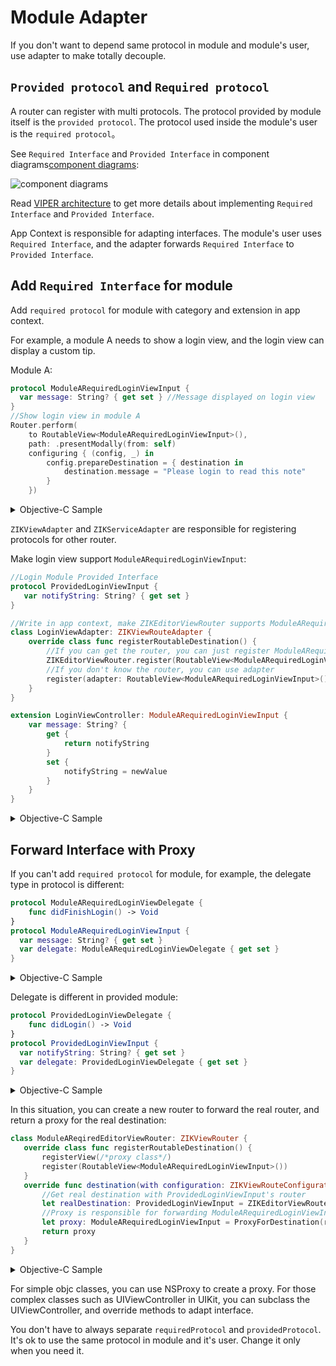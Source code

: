 # Module Adapter

If you don't want to depend same protocol in module and module's user, use adapter to make totally decouple.

## `Provided protocol` and `Required protocol`

A router can register with multi protocols. The protocol provided by module itself is the `provided protocol`. The protocol used inside the module's user is the `required protocol`。

See `Required Interface` and `Provided Interface` in component diagrams[component diagrams](http://www.uml-diagrams.org/component-diagrams.html):

![component diagrams](http://upload-images.jianshu.io/upload_images/5879294-6309bffe07ebf178.png?imageMogr2/auto-orient/strip%7CimageView2/2)

Read [VIPER architecture](https://github.com/Zuikyo/ZIKViper) to get more details about implementing `Required Interface` and `Provided Interface`.

App Context is responsible for adapting interfaces. The module's user uses `Required Interface`, and the adapter forwards `Required Interface` to `Provided Interface`.

## Add `Required Interface` for module

Add `required protocol` for module with category and extension in app context.

For example, a module A needs to show a login view, and the login view can display a custom tip.

Module A:

```swift
protocol ModuleARequiredLoginViewInput {
  var message: String? { get set } //Message displayed on login view
}
//Show login view in module A
Router.perform(
    to RoutableView<ModuleARequiredLoginViewInput>(),
    path: .presentModally(from: self)
    configuring { (config, _) in
        config.prepareDestination = { destination in
            destination.message = "Please login to read this note"
        }
    })
```
<details><summary>Objective-C Sample</summary>

```objectivec
@protocol ModuleARequiredLoginViewInput <ZIKViewRoutable>
@property (nonatomic, copy) NSString *message;
@end

//Show login view in module A
[ZIKRouterToView(ModuleARequiredLoginViewInput)
	          performPath:ZIKViewRoutePath.presentModallyFrom(self)
	          configuring:^(ZIKViewRouteConfiguration *config) {
	              config.prepareDestination = ^(id<ModuleARequiredLoginViewInput> destination) {
	                  destination.message = @"Please login to read this note";
	              };
	          }];
```
</details>

`ZIKViewAdapter` and `ZIKServiceAdapter` are responsible for registering protocols for other router.

Make login view support `ModuleARequiredLoginViewInput`:

```swift
//Login Module Provided Interface
protocol ProvidedLoginViewInput {
   var notifyString: String? { get set }
}
```
```swift
//Write in app context, make ZIKEditorViewRouter supports ModuleARequiredLoginViewInput
class LoginViewAdapter: ZIKViewRouteAdapter {
    override class func registerRoutableDestination() {
        //If you can get the router, you can just register ModuleARequiredLoginViewInput to it
        ZIKEditorViewRouter.register(RoutableView<ModuleARequiredLoginViewInput>())
        //If you don't know the router, you can use adapter
        register(adapter: RoutableView<ModuleARequiredLoginViewInput>(), forAdaptee: RoutableView<ProvidedLoginViewInput>())
    }
}

extension LoginViewController: ModuleARequiredLoginViewInput {
    var message: String? {
        get {
            return notifyString
        }
        set {
            notifyString = newValue
        }
    }
}
```
<details><summary>Objective-C Sample</summary>

```objectivec
//Login Module Provided Interface
@protocol ProvidedLoginViewInput <NSObject>
@property (nonatomic, copy) NSString *notifyString;
@end
```
```objectivec
//LoginViewAdapter.h
@interface LoginViewAdapter : ZIKViewRouteAdapter
@end

//LoginViewAdapter.m
@implementation LoginViewAdapter

+ (void)registerRoutableDestination {
	//If you can get the router, you can just register ModuleARequiredLoginViewInput to it
	[ZIKEditorViewRouter registerViewProtocol:ZIKRoutable(ModuleARequiredLoginViewInput)];
	//If you don't know the router, you can use adapter
	[self registerDestinationAdapter:ZIKRoutable(ModuleARequiredLoginViewInput) forAdaptee:ZIKRoutable(ProvidedLoginViewInput)];
}

@end

//Make LoginViewController support ModuleARequiredLoginViewInput
@interface LoginViewController (ModuleAAdapter) <ModuleARequiredLoginViewInput>
@property (nonatomic, copy) NSString *message;
@end
@implementation LoginViewController (ModuleAAdapter)
- (void)setMessage:(NSString *)message {
	self.notifyString = message;
}
- (NSString *)message {
	return self.notifyString;
}
@end
```
</details>

## Forward Interface with Proxy

If you can't add `required protocol` for module, for example, the delegate type in protocol is different:

```swift
protocol ModuleARequiredLoginViewDelegate {
    func didFinishLogin() -> Void
}
protocol ModuleARequiredLoginViewInput {
  var message: String? { get set }
  var delegate: ModuleARequiredLoginViewDelegate { get set }
}
```
<details><summary>Objective-C Sample</summary>

```objectivec
@protocol ModuleARequiredLoginViewDelegate <NSObject>
- (void)didFinishLogin;
@end

@protocol ModuleARequiredLoginViewInput <ZIKViewRoutable>
@property (nonatomic, copy) NSString *message;
@property (nonatomic, weak) id<ModuleARequiredLoginViewDelegate> delegate;
@end
```
</details>

Delegate is different in provided module:

```swift
protocol ProvidedLoginViewDelegate {
    func didLogin() -> Void
}
protocol ProvidedLoginViewInput {
  var notifyString: String? { get set }
  var delegate: ProvidedLoginViewDelegate { get set }
}
```
<details><summary>Objective-C Sample</summary>

```objectivec
@protocol ProvidedLoginViewDelegate <NSObject>
- (void)didLogin;
@end

@protocol ProvidedLoginViewInput <NSObject>
@property (nonatomic, copy) NSString *notifyString;
@property (nonatomic, weak) id<ProvidedLoginViewDelegate> delegate;
@end
```
</details>

In this situation, you can create a new router to forward the real router, and return a proxy for the real destination:

```swift
class ModuleAReqiredEditorViewRouter: ZIKViewRouter {
   override class func registerRoutableDestination() {
       registerView(/*proxy class*/)
       register(RoutableView<ModuleARequiredLoginViewInput>())
   }
   override func destination(with configuration: ZIKViewRouteConfiguration) -> ModuleARequiredLoginViewInput? {
       //Get real destination with ProvidedLoginViewInput's router
       let realDestination: ProvidedLoginViewInput = ZIKEditorViewRouter.makeDestination()
       //Proxy is responsible for forwarding ModuleARequiredLoginViewInput to ProvidedLoginViewInput
       let proxy: ModuleARequiredLoginViewInput = ProxyForDestination(realDestination)
       return proxy
   }
}

```
<details><summary>Objective-C Sample</summary>

```objectivec
@implementation ZIKModuleARequiredEditorViewRouter
+ (void)registerRoutableDestination {
	//Register ModuleARequiredLoginViewInput with ZIKModuleARequiredEditorViewRouter
	[self registerView:/* proxy class*/];
	[self registerViewProtocol:ZIKRoutable(NoteListRequiredNoteEditorProtocol)];
}
- (id)destinationWithConfiguration:(ZIKViewRouteConfiguration *)configuration {
   //Get real destination with ProvidedLoginViewDelegate's router
   id<ProvidedLoginViewInput> realDestination = [ZIKEditorViewRouter makeDestination];
    //Proxy is responsible for forwarding ModuleARequiredLoginViewInput to ProvidedLoginViewInput
    id<ModuleARequiredLoginViewInput> proxy = ProxyForDestination(realDestination);
    return proxy;
}
@end
```
</details>

For simple objc classes, you can use NSProxy to create a proxy. For those complex classes such as UIViewController in UIKit, you can subclass the UIViewController, and override methods to adapt interface.

You don't have to always separate `requiredProtocol` and `providedProtocol`. It's ok to use the same protocol in module and it's user. Change it only when you need it.
